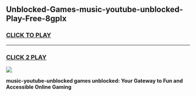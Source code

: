 
## Unblocked-Games-music-youtube-unblocked-Play-Free-8gplx
<h3>
<a href="https://premium76.site?title=music-youtube-unblocked&ref=23A">CLICK TO PLAY</a></h3>
<hr>

<h3>
<a href="https://premium76.site?title=music-youtube-unblocked&ref=23A">CLICK 2 PLAY</a>
  
</h3>

<a href="https://premium76.site?title=music-youtube-unblocked&ref=23A"><img src="https://clearcache.store/games.png"></a>


**music-youtube-unblocked games unblocked: Your Gateway to Fun and Accessible Online Gaming**
